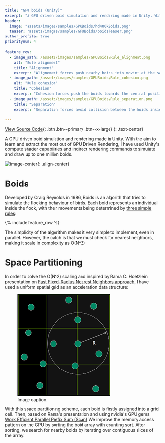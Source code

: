 ```yaml
---
title: "GPU boids (Unity)"
excerpt: "A GPU driven boid simulation and rendering made in Unity. With the aim to learn and extract the most out of GPU Driven Rendering, I have used Unity's compute shader capabilities and indirect rendering commands to simulate and draw up to one million boids."
header:
  image: "assets/images/samples/GPUBoids/hd400kBoids.png"
  teaser: "assets/images/samples/GPUBoids/boidsTeaser.png"
author_profile: true
prioritynum: 4

feature_row:
  - image_path: /assets/images/samples/GPUBoids/Rule_alignment.png
    alt: "Rule alignment"
    title: "Alignment"
    excerpt: "Alignement forces push nearby boids into movint at the same direction."
  - image_path: /assets/images/samples/GPUBoids/Rule_cohesion.png
    alt: "Rule cohesion"
    title: "Cohesion"
    excerpt: "Cohesion forces push the boids towards the central position of the nearby boids, causing agglomeration."
  - image_path: /assets/images/samples/GPUBoids/Rule_separation.png
    title: "Separation"
    excerpt: "Separation forces avoid collision between the boids inside the agglomerate"

---
```


[View Source Code](https://github.com/Otaviopeixoto1/UnityComputeExperiments/tree/main/Assets/GPUBoids){: .btn .btn--primary .btn--x-large}
{: .text-center}

A GPU driven boid simulation and rendering made in Unity. With the aim to learn and extract the most out of GPU Driven Rendering, I have used Unity's compute shader capabilities and indirect rendering commands to simulate and draw up to one million boids.


![image-center](/assets/images/samples/GPUBoids/200kboidsvid.gif){: .align-center}

# Boids

<p> Developed by Craig Reynolds in 1986, Boids is an algorith that tries to simulate the flocking behaviour of birds. Each boid represents an individual inside the flock, with their movements being determined by <a href="https://en.wikipedia.org/wiki/Boids"> three simple rules</a>: </p>

{% include feature_row %}

<p>The simplicity of the algorithm makes it very simple to implement, even in parallel. However, the catch is that we must check for nearest neighbors, making it scale in complexity as O(N^2) </p>

# Space Partitioning

<p> In order to solve the O(N^2) scaling and inspired by Rama C. Hoetzlein presentation on <a href="https://on-demand.gputechconf.com/gtc/2014/presentations/S4117-fast-fixed-radius-nearest-neighbor-gpu.pdf"> Fast Fixed-Radius Nearest Neighbors approach</a>, I have used a uniform spatial grid as an acceleration data structure: </p>



<figure style="width: 60%" class="align-center">
  <a href="https://on-demand.gputechconf.com/gtc/2014/presentations/S4117-fast-fixed-radius-nearest-neighbor-gpu.pdf">
  <img src="/assets/images/samples/GPUBoids/boid_space_part.png" alt=""></a>
  <figcaption>Image caption.</figcaption>
</figure>

With this space partitioning scheme, each boid is firstly assigned into a grid cell. Then, based on Rama's presentation and using nvidia's GPU gems <a href="https://developer.nvidia.com/gpugems/gpugems3/part-vi-gpu-computing/chapter-39-parallel-prefix-sum-scan-cuda"> Work Efficient Parallel Prefix Sum (Scan)</a> We improve the memory access pattern on the GPU by sorting the boid array with counting sort. After sorting, we search for nearby boids by iterating over contiguous slices of the array.


